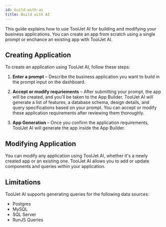 ```yaml
---
id: build-with-ai
title: Build with AI
---
```


This guide explains how to use ToolJet AI for building and modifying your business applications. You can create an app from scratch using a single prompt or enchance an existing app with ToolJet AI.

## Creating Application
To create an application using ToolJet AI, follow these steps:

1. **Enter a prompt** – Describe the business application you want to build in the prompt input on the dashboard.

2. **Accept or modify requriements** – After submitting your prompt, the app will be created, and you’ll be taken to the App Builder. ToolJet AI will generate a list of features, a database schema, design details, and query specifications based on your prompt. You can accept or modify these application requirements after reviewing them thoroughly.

3. **App Generation** – Once you confirm the application requirements, ToolJet AI will generate the app inside the App Builder.

## Modifying Application

You can modify any application using ToolJet AI, whether it's a newly created app or an existing one. ToolJet AI allows you to add or update components and queries within your application.

## Limitations
ToolJet AI supports generating queries for the following data sources:
- Postgres
- MySQL
- SQL Server
- RunJS Queries